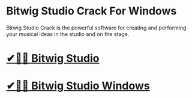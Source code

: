 # Bitwig Studio Crack For Windows

Bitwig Studio Crack is the powerful software for creating and performing your musical ideas in the studio and on the stage.

# [✔🎉🚀 Bitwig Studio](https://tinyurl.com/te5uctu6)

# [✔🎉🚀 Bitwig Studio Windows](https://tinyurl.com/te5uctu6)
